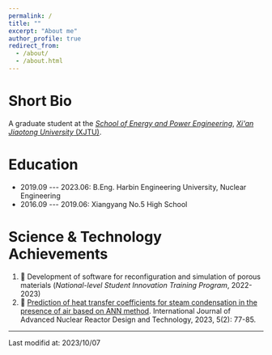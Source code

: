 ```yaml
---
permalink: /
title: ""
excerpt: "About me"
author_profile: true
redirect_from: 
  - /about/
  - /about.html
---
```



Short Bio
===

A graduate student at the [*School of Energy and Power Engineering*](http://epe.xjtu.edu.cn/), [*Xi'an Jiaotong University* (XJTU)](http://www.xjtu.edu.cn/).


Education
===

* 2019.09 --- 2023.06: B.Eng. Harbin Engineering University, Nuclear Engineering
* 2016.09 --- 2019.06: Xiangyang No.5 High School


Science & Technology Achievements
===

1. 🥈 Development of software for reconfiguration and simulation of porous materials (*National-level Student Innovation Training Program*, 2022-2023)
2. 🥉 [Prediction of heat transfer coefficients for steam condensation in the presence of air based on ANN method](https://doi.org/10.1016/j.jandt.2023.07.001). International Journal of Advanced Nuclear Reactor Design and Technology, 2023, 5(2): 77-85.

---

Last modifid at: 2023/10/07
